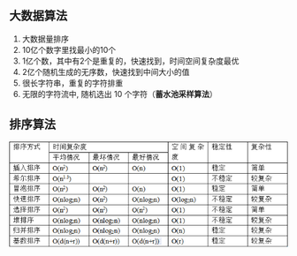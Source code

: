 ## 大数据算法

1. 大数据量排序
2. 10亿个数字里找最小的10个
3. 1亿个数，其中有2个是重复的，快速找到，时间空间复杂度最优
4. 2亿个随机生成的无序数，快速找到中间大小的值
5. 很长字符串，重复的字符排重
6. 无限的字符流中, 随机选出 10 个字符（**蓄水池采样算法**）

## 排序算法
![](assets/markdown-img-paste-20190227232024452.png)
